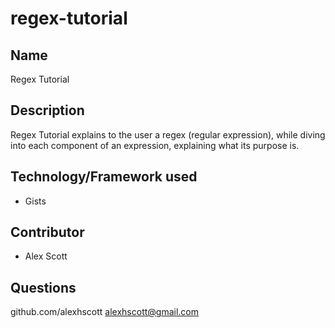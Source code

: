 # regex-tutorial

## Name

Regex Tutorial

## Description

Regex Tutorial explains to the user a regex (regular expression), while diving into each component of an expression, explaining what its purpose is.

## Technology/Framework used

- Gists

## Contributor

* Alex Scott

## Questions

github.com/alexhscott
alexhscott@gmail.com